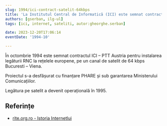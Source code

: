 ```yaml
---
slug: 1994/ici-contract-satelit-64kbps
title: 'La Institutul Central de Informatică (ICI) este semnat contractul pentru o legătură pe satelit de 64 kbps'
authors: [gserban, ilg-ul]
tags: [ici, internet, sateliti, autor:gheorghe.serban]

date: 2023-12-20T17:06:14
eventDate: '1994-10'

---
```


În octombrie 1994 este semnat contractul ICI – PTT Austria pentru
instalarea legăturii RNC la rețelele europene, pe un canal de satelit
de 64 kbps Bucuresti – Viena.

<!-- truncate -->

Proiectul s-a desfășurat cu finanțare PHARE și sub garantarea
Ministerului Comunicațiilor.

Legătura pe satelit a devenit operațională în 1995.

## Referințe

- [rite.org.ro - Istoria Internetlui](https://rite.org.ro/istoria-internetului/)
